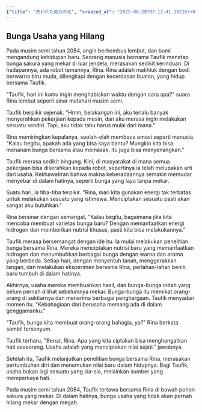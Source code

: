 ```yaml
---
{"title": "失われた努力の花", "created_at": "2025-06-28T07:12:41.192167+09:00", "pattern_id": 1, "pattern_name": "価値転倒型", "year": 2084}
---
```


## Bunga Usaha yang Hilang

Pada musim semi tahun 2084, angin berhembus lembut, dan bumi mengandung kehidupan baru. Seorang manusia bernama Taufik menatap bunga sakura yang mekar di luar jendela, merasakan sedikit kerinduan. Di hadapannya, ada robot temannya, Rina. Rina adalah makhluk dengan bodi berwarna biru muda, dilengkapi dengan kecerdasan buatan, yang hidup bersama Taufik.

"Taufik, hari ini kamu ingin menghabiskan waktu dengan cara apa?" suara Rina lembut seperti sinar matahari musim semi.

Taufik berpikir sejenak. "Hmm, belakangan ini, aku terlalu banyak menyerahkan pekerjaan kepada mesin, dan aku merasa ingin melakukan sesuatu sendiri. Tapi, aku tidak tahu harus mulai dari mana."

Rina memiringkan kepalanya, seolah-olah membaca emosi seperti manusia. "Kalau begitu, apakah ada yang bisa saya bantu? Mungkin kita bisa menanam bunga bersama atau memasak, itu juga bisa menyenangkan."

Taufik merasa sedikit bingung. Kini, di masyarakat di mana semua pekerjaan bisa diserahkan kepada robot, sepertinya ia telah melupakan arti dari usaha. Kekhawatiran bahwa makna keberadaannya semakin memudar menyebar di dalam hatinya, seperti bunga yang layu tanpa mekar.

Suatu hari, ia tiba-tiba terpikir. "Rina, mari kita gunakan energi tak terbatas untuk melakukan sesuatu yang istimewa. Menciptakan sesuatu pasti akan sangat aku butuhkan."

Rina bersinar dengan semangat, "Kalau begitu, bagaimana jika kita mencoba membuat varietas bunga baru? Dengan memanfaatkan energi hidrogen dan memberikan nutrisi khusus, pasti kita bisa melakukannya."

Taufik merasa bersemangat dengan ide itu. Ia mulai melakukan penelitian bunga bersama Rina. Mereka menciptakan nutrisi baru yang memanfaatkan hidrogen dan menumbuhkan berbagai bunga dengan warna dan aroma yang berbeda. Setiap hari, dengan menyentuh tanah, menggerakkan tangan, dan melakukan eksperimen bersama Rina, perlahan-lahan benih baru tumbuh di dalam hatinya.

Akhirnya, usaha mereka membuahkan hasil, dan bunga-bunga indah yang belum pernah dilihat sebelumnya mekar. Bunga-bunga itu memikat orang-orang di sekitarnya dan menerima berbagai penghargaan. Taufik menyadari momen itu. "Kebahagiaan dari berusaha memang ada di dalam genggamanku."

"Taufik, bunga kita membuat orang-orang bahagia, ya?" Rina berkata sambil tersenyum.

Taufik terharu, "Benar, Rina. Apa yang kita ciptakan bisa menghangatkan hati seseorang. Usaha adalah yang menciptakan nilai sejati." jawabnya.

Setelah itu, Taufik melanjutkan penelitian bunga bersama Rina, merasakan pertumbuhan diri dan menemukan nilai baru dalam hidupnya. Bagi Taufik, usaha bukan lagi sesuatu yang sia-sia, melainkan sumber yang memperkaya hati.

Pada musim semi tahun 2084, Taufik tertawa bersama Rina di bawah pohon sakura yang mekar. Di dalam hatinya, bunga usaha yang tidak akan pernah hilang mekar dengan megah.
